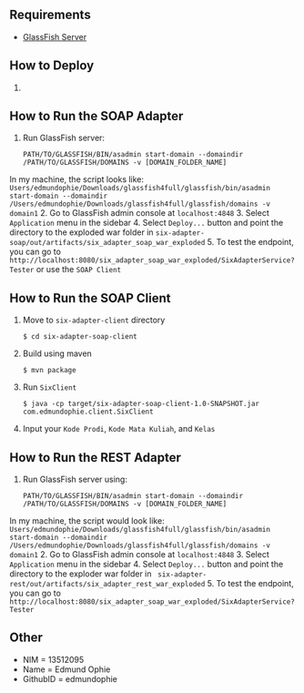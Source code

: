 ## Requirements
 - [GlassFish Server](https://glassfish.java.net/download.html)


## How to Deploy
1. 


## How to Run the SOAP Adapter
1. Run GlassFish server:  

     ```
     PATH/TO/GLASSFISH/BIN/asadmin start-domain --domaindir /PATH/TO/GLASSFISH/DOMAINS -v [DOMAIN_FOLDER_NAME]
     ```
In my machine, the script looks like:
    ```
     Users/edmundophie/Downloads/glassfish4full/glassfish/bin/asadmin start-domain --domaindir /Users/edmundophie/Downloads/glassfish4full/glassfish/domains -v domain1
     ```
2. Go to GlassFish admin console at `localhost:4848`
3. Select `Application` menu in the sidebar
4. Select `Deploy...` button and point the directory to the exploded war folder in `six-adapter-soap/out/artifacts/six_adapter_soap_war_exploded`
5. To test the endpoint, you can go to `http://localhost:8080/six_adapter_soap_war_exploded/SixAdapterService?Tester` or use the `SOAP Client`
 
## How to Run the SOAP Client
1. Move to `six-adapter-client` directory  

	 ```
	 $ cd six-adapter-soap-client
	 ```
2. Build using maven  

	 ```
	 $ mvn package
	 ```
2. Run `SixClient`  

	 ```
	 $ java -cp target/six-adapter-soap-client-1.0-SNAPSHOT.jar com.edmundophie.client.SixClient
	 ```
3. Input your `Kode Prodi`, `Kode Mata Kuliah`, and `Kelas`


## How to Run the REST Adapter
1. Run GlassFish server using:  

     ```
     PATH/TO/GLASSFISH/BIN/asadmin start-domain --domaindir /PATH/TO/GLASSFISH/DOMAINS -v [DOMAIN_FOLDER_NAME]
     ```
In my machine, the script would look like:
    ```
     Users/edmundophie/Downloads/glassfish4full/glassfish/bin/asadmin start-domain --domaindir /Users/edmundophie/Downloads/glassfish4full/glassfish/domains -v domain1
     ```
2. Go to GlassFish admin console at `localhost:4848`
3. Select `Application` menu in the sidebar
4. Select `Deploy...` button and point the directory to the exploder war folder in ` six-adapter-rest/out/artifacts/six_adapter_rest_war_exploded`
5. To test the endpoint, you can go to `http://localhost:8080/six_adapter_soap_war_exploded/SixAdapterService?Tester`

## Other
 * NIM      = 13512095
 * Name     = Edmund Ophie
 * GithubID = edmundophie
